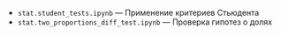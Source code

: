 * `stat.student_tests.ipynb` — Применение критериев Стьюдента
* `stat.two_proportions_diff_test.ipynb` — Проверка гипотез о долях

